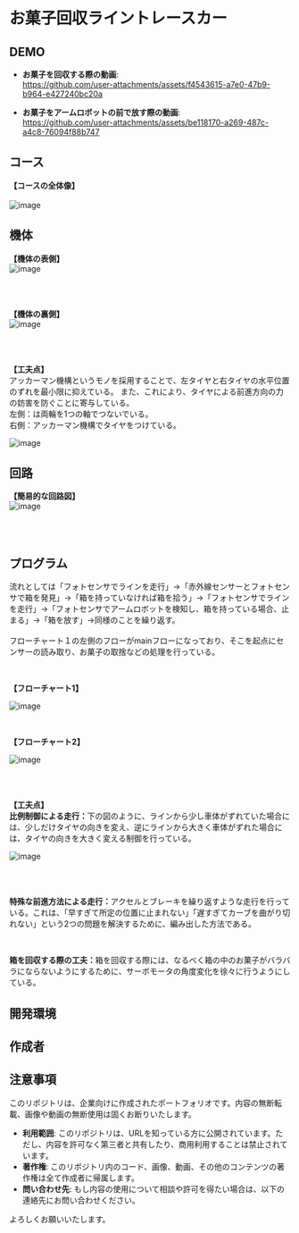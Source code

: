 # お菓子回収ライントレースカー
## DEMO
- **お菓子を回収する際の動画**:<br>
https://github.com/user-attachments/assets/f4543615-a7e0-47b9-b964-e427240bc20a

- **お菓子をアームロボットの前で放す際の動画**:<br>
https://github.com/user-attachments/assets/be118170-a269-487c-a4c8-76094f88b747

## コース
<b>【コースの全体像】</b><br><br>
![image](https://github.com/user-attachments/assets/b8c8beda-1d6e-4216-b009-f145990218de)

## 機体
<b>【機体の表側】</b><br>
![image](https://github.com/user-attachments/assets/48ef1e28-f26a-42b3-a2a0-4918459ea631)

<br>
<br>

<b>【機体の裏側】</b><br>
![image](https://github.com/user-attachments/assets/1c583e9e-40c4-4d4d-b086-4761cecc8d05)

<br>
<br>

<b>【工夫点】</b><br>
アッカーマン機構というモノを採用することで、左タイヤと右タイヤの水平位置のずれを最小限に抑えている。
また、これにより、タイヤによる前進方向の力の妨害を防ぐことに寄与している。<br>
左側：は両輪を1つの軸でつないでいる。<br>
右側：アッカーマン機構でタイヤをつけている。<br>

![image](https://github.com/user-attachments/assets/1819edc2-696f-4b05-a084-6b1c9962bd97)

## 回路
<b>【簡易的な回路図】</b><br>
![image](https://github.com/user-attachments/assets/63ba43ec-9fbd-433d-a468-c422b2764185)

<br>
<br>

## プログラム
流れとしては「フォトセンサでラインを走行」→「赤外線センサーとフォトセンサで箱を発見」→「箱を持っていなければ箱を拾う」→「フォトセンサでラインを走行」→「フォトセンサでアームロボットを検知し、箱を持っている場合、止まる」→「箱を放す」→同様のことを繰り返す。<br><br>
フローチャート１の左側のフローがmainフローになっており、そこを起点にセンサーの読み取り、お菓子の取捨などの処理を行っている。

<br>

<b>【フローチャート1】</b><br>

![image](https://github.com/user-attachments/assets/12a25cf1-e34b-46ff-839b-11eabb86d1c3)

<br>

<b>【フローチャート2】</b><br>

![image](https://github.com/user-attachments/assets/d67c6a5d-b990-4f53-ace0-1f4ed3185123)

<br>
<br>

<b>【工夫点】</b><br>
<b>比例制御による走行：</b>下の図のように、ラインから少し車体がずれていた場合には、少しだけタイヤの向きを変え、逆にラインから大きく車体がずれた場合には、タイヤの向きを大きく変える制御を行っている。<br>

![image](https://github.com/user-attachments/assets/c550e02f-8e0f-4060-ada9-91ca809e9f80)

<br>
<br>

<b>特殊な前進方法による走行：</b>アクセルとブレーキを繰り返すような走行を行っている。これは、「早すぎて所定の位置に止まれない」「遅すぎてカーブを曲がり切れない」という2つの問題を解決するために、編み出した方法である。<br>

<br>

<b>箱を回収する際の工夫：</b>箱を回収する際には、なるべく箱の中のお菓子がバラバラにならないようにするために、サーボモータの角度変化を徐々に行うようにしている。<br>

## 開発環境

## 作成者

## 注意事項
このリポジトリは、企業向けに作成されたポートフォリオです。内容の無断転載、画像や動画の無断使用は固くお断りいたします。

- **利用範囲**: このリポジトリは、URLを知っている方に公開されています。ただし、内容を許可なく第三者と共有したり、商用利用することは禁止されています。
- **著作権**: このリポジトリ内のコード、画像、動画、その他のコンテンツの著作権は全て作成者に帰属します。
- **問い合わせ先**: もし内容の使用について相談や許可を得たい場合は、以下の連絡先にお問い合わせください。

よろしくお願いいたします。

